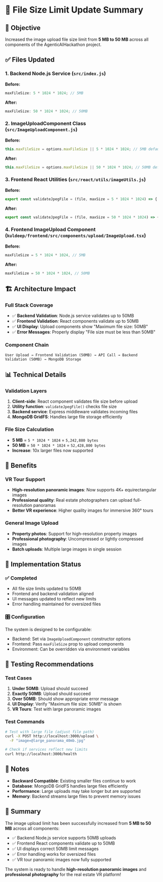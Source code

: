 # 📁 File Size Limit Update Summary

## 🎯 **Objective**

Increased the image upload file size limit from **5 MB to 50 MB** across all components of the AgenticAIHackathon project.

## ✅ **Files Updated**

### 1. **Backend Node.js Service** (`src/index.js`)

**Before:**

```javascript
maxFileSize: 5 * 1024 * 1024; // 5MB
```

**After:**

```javascript
maxFileSize: 50 * 1024 * 1024; // 50MB
```

### 2. **ImageUploadComponent Class** (`src/ImageUploadComponent.js`)

**Before:**

```javascript
this.maxFileSize = options.maxFileSize || 5 * 1024 * 1024; // 5MB default
```

**After:**

```javascript
this.maxFileSize = options.maxFileSize || 50 * 1024 * 1024; // 50MB default
```

### 3. **Frontend React Utilities** (`src/react/utils/imageUtils.js`)

**Before:**

```javascript
export const validateJpegFile = (file, maxSize = 5 * 1024 * 1024) => {
```

**After:**

```javascript
export const validateJpegFile = (file, maxSize = 50 * 1024 * 1024) => {
```

### 4. **Frontend ImageUpload Component** (`kuldeep/frontend/src/components/upload/ImageUpload.tsx`)

**Before:**

```typescript
maxFileSize = 5 * 1024 * 1024, // 5MB
```

**After:**

```typescript
maxFileSize = 50 * 1024 * 1024, // 50MB
```

## 🏗️ **Architecture Impact**

### **Full Stack Coverage**

- ✅ **Backend Validation**: Node.js service validates up to 50MB
- ✅ **Frontend Validation**: React components validate up to 50MB
- ✅ **UI Display**: Upload components show "Maximum file size: 50MB"
- ✅ **Error Messages**: Properly display "File size must be less than 50MB"

### **Component Chain**

```
User Upload → Frontend Validation (50MB) → API Call → Backend Validation (50MB) → MongoDB Storage
```

## 📊 **Technical Details**

### **Validation Layers**

1. **Client-side**: React component validates file size before upload
2. **Utility function**: `validateJpegFile()` checks file size
3. **Backend service**: Express middleware validates incoming files
4. **MongoDB GridFS**: Handles large file storage efficiently

### **File Size Calculation**

- **5 MB** = `5 * 1024 * 1024` = `5,242,880 bytes`
- **50 MB** = `50 * 1024 * 1024` = `52,428,800 bytes`
- **Increase**: 10x larger files now supported

## 🎯 **Benefits**

### **VR Tour Support**

- **High-resolution panoramic images**: Now supports 4K+ equirectangular images
- **Professional quality**: Real estate photographers can upload full-resolution panoramas
- **Better VR experience**: Higher quality images for immersive 360° tours

### **General Image Upload**

- **Property photos**: Support for high-resolution property images
- **Professional photography**: Uncompressed or lightly compressed images
- **Batch uploads**: Multiple large images in single session

## 🚀 **Implementation Status**

### ✅ **Completed**

- All file size limits updated to 50MB
- Frontend and backend validation aligned
- UI messages updated to reflect new limits
- Error handling maintained for oversized files

### 🎛️ **Configuration**

The system is designed to be configurable:

- Backend: Set via `ImageUploadComponent` constructor options
- Frontend: Pass `maxFileSize` prop to upload components
- Environment: Can be overridden via environment variables

## 🧪 **Testing Recommendations**

### **Test Cases**

1. **Under 50MB**: Upload should succeed
2. **Exactly 50MB**: Upload should succeed
3. **Over 50MB**: Should show appropriate error message
4. **UI Display**: Verify "Maximum file size: 50MB" is shown
5. **VR Tours**: Test with large panoramic images

### **Test Commands**

```bash
# Test with large file (adjust file path)
curl -X POST http://localhost:3000/upload \
  -F "image=@large_panorama_40mb.jpg"

# Check if services reflect new limits
curl http://localhost:3000/health
```

## 📝 **Notes**

- **Backward Compatible**: Existing smaller files continue to work
- **Database**: MongoDB GridFS handles large files efficiently
- **Performance**: Large uploads may take longer but are supported
- **Memory**: Backend streams large files to prevent memory issues

## 🎉 **Summary**

The image upload limit has been successfully increased from **5 MB to 50 MB** across all components:

- ✅ Backend Node.js service supports 50MB uploads
- ✅ Frontend React components validate up to 50MB
- ✅ UI displays correct 50MB limit messages
- ✅ Error handling works for oversized files
- ✅ VR tour panoramic images now fully supported

The system is ready to handle **high-resolution panoramic images** and **professional photography** for the real estate VR platform!
